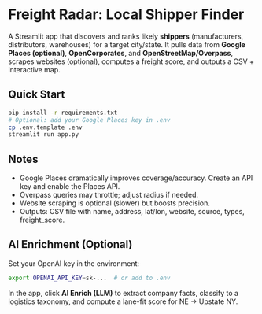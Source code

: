 # Freight Radar: Local Shipper Finder

A Streamlit app that discovers and ranks likely **shippers** (manufacturers, distributors, warehouses) for a target city/state.
It pulls data from **Google Places (optional)**, **OpenCorporates**, and **OpenStreetMap/Overpass**, scrapes websites (optional), computes a freight score, and outputs a CSV + interactive map.

## Quick Start

```bash
pip install -r requirements.txt
# Optional: add your Google Places key in .env
cp .env.template .env
streamlit run app.py
```

## Notes
- Google Places dramatically improves coverage/accuracy. Create an API key and enable the Places API.
- Overpass queries may throttle; adjust radius if needed.
- Website scraping is optional (slower) but boosts precision.
- Outputs: CSV file with name, address, lat/lon, website, source, types, freight_score.


## AI Enrichment (Optional)
Set your OpenAI key in the environment:

```bash
export OPENAI_API_KEY=sk-...  # or add to .env
```

In the app, click **AI Enrich (LLM)** to extract company facts, classify to a logistics taxonomy, and compute a lane-fit score for NE → Upstate NY.

